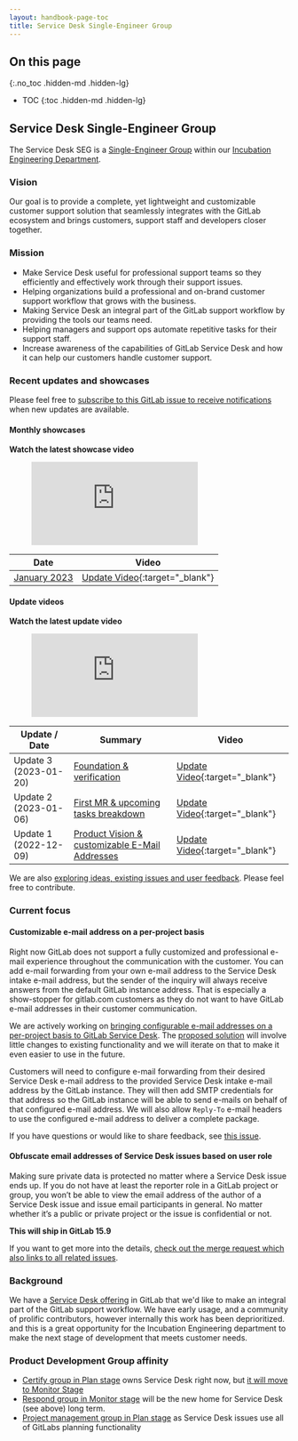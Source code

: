 ```yaml
---
layout: handbook-page-toc
title: Service Desk Single-Engineer Group
---
```


## On this page
{:.no_toc .hidden-md .hidden-lg}

- TOC
{:toc .hidden-md .hidden-lg}

## Service Desk Single-Engineer Group

The Service Desk SEG is a [Single-Engineer Group](/company/team/structure/#single-engineer-groups) within our [Incubation Engineering Department](/handbook/engineering/incubation/).

### Vision

Our goal is to provide a complete, yet lightweight and customizable customer support solution that seamlessly integrates with the GitLab ecosystem and brings customers, support staff and developers closer together.

### Mission

- Make Service Desk useful for professional support teams so they efficiently and effectively work through their support issues.
- Helping organizations build a professional and on-brand customer support workflow that grows with the business.
- Making Service Desk an integral part of the GitLab support workflow by providing the tools our teams need.
- Helping managers and support ops automate repetitive tasks for their support staff.
- Increase awareness of the capabilities of GitLab Service Desk and how it can help our customers handle customer support.

### Recent updates and showcases

Please feel free to [subscribe to this GitLab issue to receive notifications](https://gitlab.com/gitlab-org/incubation-engineering/service-desk/meta/-/issues/3) when new updates are available.

#### Monthly showcases

**Watch the latest showcase video**

<figure class="video_container">
  <iframe src="https://www.youtube.com/embed/rw-2fqtUodQ" frameborder="0" allowfullscreen="true"> </iframe>
</figure>

| Date | Video |
| ---- | ----- |
| [January 2023](https://gitlab.com/gitlab-org/incubation-engineering/service-desk/meta/-/issues/7) | [Update Video](https://www.youtube.com/watch?v=rw-2fqtUodQ){:target="_blank"} |

#### Update videos

**Watch the latest update video**

<figure class="video_container">
  <iframe src="https://www.youtube.com/embed/CiP7LRqm8vo" frameborder="0" allowfullscreen="true"> </iframe>
</figure>

| Update / Date         | Summary                                                                                                                                               | Video                                                                          |
| --------------------- | ----------------------------------------------------------------------------------------------------------------------------------------------------- | ------------------------------------------------------------------------------ |
| Update 3 (2023-01-20) | [Foundation &amp; verification](https://gitlab.com/gitlab-org/incubation-engineering/service-desk/meta/-/issues/7)                          | [Update Video](https://www.youtube.com/watch?v=CiP7LRqm8vo){:target="_blank"}  |
| Update 2 (2023-01-06) | [First MR &amp; upcoming tasks breakdown](https://gitlab.com/gitlab-org/incubation-engineering/service-desk/meta/-/issues/6)                          | [Update Video](https://www.youtube.com/watch?v=jbUX611DR-g){:target="_blank"}  |
| Update 1 (2022-12-09) | [Product Vision &amp; customizable E-Mail Addresses](https://gitlab.com/gitlab-org/incubation-engineering/service-desk/meta/-/issues/4)               | [Update Video](https://www.youtube.com/watch?v=AmKy4IGmevc){:target="_blank"}  |

We are also [exploring ideas, existing issues and user feedback](https://gitlab.com/gitlab-org/incubation-engineering/service-desk/meta/-/issues/2). Please feel free to contribute.

### Current focus

#### Customizable e-mail address on a per-project basis

Right now GitLab does not support a fully customized and professional e-mail experience throughout the 
communication with the customer. You can add e-mail forwarding from your own e-mail address to the Service Desk 
intake e-mail address, but the sender of the inquiry will always receive answers from the default GitLab 
instance address. That is especially a show-stopper for gitlab.com customers as they do not want to have 
GitLab e-mail addresses in their customer communication.

We are actively working on [bringing configurable e-mail addresses on a per-project basis to GitLab Service Desk](https://gitlab.com/gitlab-org/gitlab/-/issues/329990).
The [proposed solution](https://gitlab.com/gitlab-org/gitlab/-/issues/329990#note_1192437371) will involve little changes to existing 
functionality and we will iterate on that to make it even easier to use in the future.

Customers will need to configure e-mail forwarding from their desired Service Desk e-mail address to the 
provided Service Desk intake e-mail address by the GitLab instance. They will then add SMTP credentials for that address so
the GitLab instance will be able to send e-mails on behalf of that configured e-mail address. 
We will also allow `Reply-To` e-mail headers to use the configured e-mail address to deliver a complete package.

If you have questions or would like to share feedback, see [this issue](https://gitlab.com/gitlab-org/gitlab/-/issues/329990).

#### Obfuscate email addresses of Service Desk issues based on user role

Making sure private data is protected no matter where a Service Desk issue ends up. If you do not have at least the reporter role in a GitLab project or group, you won’t be able to view the email address of the author of a Service Desk issue and issue email participants in general. No matter whether it’s a public or private project or the issue is confidential or not.

**This will ship in GitLab 15.9**

If you want to get more into the details, [check out the merge request which also links to all related issues](https://gitlab.com/gitlab-org/gitlab/-/merge_requests/108901).

### Background

We have a [Service Desk offering](https://about.gitlab.com/direction/plan/certify/#service-desk) in GitLab that we'd like to make an integral part of the GitLab support workflow.  We have early usage, and a community of prolific contributors, however internally this work has been deprioritized. and this is a great opportunity for the Incubation Engineering department to make the next stage of development that meets customer needs.

### Product Development Group affinity

- [Certify group in Plan stage](https://about.gitlab.com/handbook/product/categories/#certify-group) owns Service Desk right now, but [it will move to Monitor Stage](https://gitlab.com/gitlab-com/Product/-/issues/5171)
- [Respond group in Monitor stage](https://about.gitlab.com/handbook/product/categories/#respond-group) will be the new home for Service Desk (see above) long term.
- [Project management group in Plan stage](https://about.gitlab.com/handbook/product/categories/#project-management-group) as Service Desk issues use all of GitLabs planning functionality
